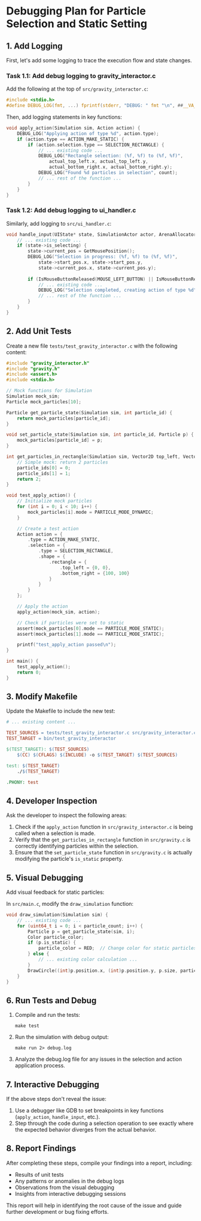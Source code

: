 # Debugging Plan for Particle Selection and Static Setting

## 1. Add Logging

First, let's add some logging to trace the execution flow and state changes.

### Task 1.1: Add debug logging to gravity_interactor.c

Add the following at the top of `src/gravity_interactor.c`:

```c
#include <stdio.h>
#define DEBUG_LOG(fmt, ...) fprintf(stderr, "DEBUG: " fmt "\n", ##__VA_ARGS__)
```

Then, add logging statements in key functions:

```c
void apply_action(Simulation sim, Action action) {
    DEBUG_LOG("Applying action of type %d", action.type);
    if (action.type == ACTION_MAKE_STATIC) {
        if (action.selection.type == SELECTION_RECTANGLE) {
            // ... existing code ...
            DEBUG_LOG("Rectangle selection: (%f, %f) to (%f, %f)", 
                actual_top_left.x, actual_top_left.y, 
                actual_bottom_right.x, actual_bottom_right.y);
            DEBUG_LOG("Found %d particles in selection", count);
            // ... rest of the function ...
        }
    }
}
```

### Task 1.2: Add debug logging to ui_handler.c

Similarly, add logging to `src/ui_handler.c`:

```c
void handle_input(UIState* state, SimulationActor actor, ArenaAllocator* frame_arena) {
    // ... existing code ...
    if (state->is_selecting) {
        state->current_pos = GetMousePosition();
        DEBUG_LOG("Selection in progress: (%f, %f) to (%f, %f)", 
            state->start_pos.x, state->start_pos.y, 
            state->current_pos.x, state->current_pos.y);
        
        if (IsMouseButtonReleased(MOUSE_LEFT_BUTTON) || IsMouseButtonReleased(MOUSE_RIGHT_BUTTON)) {
            // ... existing code ...
            DEBUG_LOG("Selection completed, creating action of type %d", ACTION_MAKE_STATIC);
            // ... rest of the function ...
        }
    }
}
```

## 2. Add Unit Tests

Create a new file `tests/test_gravity_interactor.c` with the following content:

```c
#include "gravity_interactor.h"
#include "gravity.h"
#include <assert.h>
#include <stdio.h>

// Mock functions for Simulation
Simulation mock_sim;
Particle mock_particles[10];

Particle get_particle_state(Simulation sim, int particle_id) {
    return mock_particles[particle_id];
}

void set_particle_state(Simulation sim, int particle_id, Particle p) {
    mock_particles[particle_id] = p;
}

int get_particles_in_rectangle(Simulation sim, Vector2D top_left, Vector2D bottom_right, int* particle_ids, int max_count) {
    // Simple mock: return 2 particles
    particle_ids[0] = 0;
    particle_ids[1] = 1;
    return 2;
}

void test_apply_action() {
    // Initialize mock particles
    for (int i = 0; i < 10; i++) {
        mock_particles[i].mode = PARTICLE_MODE_DYNAMIC;
    }

    // Create a test action
    Action action = {
        .type = ACTION_MAKE_STATIC,
        .selection = {
            .type = SELECTION_RECTANGLE,
            .shape = {
                .rectangle = {
                    .top_left = {0, 0},
                    .bottom_right = {100, 100}
                }
            }
        }
    };

    // Apply the action
    apply_action(mock_sim, action);

    // Check if particles were set to static
    assert(mock_particles[0].mode == PARTICLE_MODE_STATIC);
    assert(mock_particles[1].mode == PARTICLE_MODE_STATIC);

    printf("test_apply_action passed\n");
}

int main() {
    test_apply_action();
    return 0;
}
```

## 3. Modify Makefile

Update the Makefile to include the new test:

```makefile
# ... existing content ...

TEST_SOURCES = tests/test_gravity_interactor.c src/gravity_interactor.c src/arena_allocator.c
TEST_TARGET = bin/test_gravity_interactor

$(TEST_TARGET): $(TEST_SOURCES)
    $(CC) $(CFLAGS) $(INCLUDE) -o $(TEST_TARGET) $(TEST_SOURCES)

test: $(TEST_TARGET)
    ./$(TEST_TARGET)

.PHONY: test
```

## 4. Developer Inspection

Ask the developer to inspect the following areas:

1. Check if the `apply_action` function in `src/gravity_interactor.c` is being called when a selection is made.
2. Verify that the `get_particles_in_rectangle` function in `src/gravity.c` is correctly identifying particles within the selection.
3. Ensure that the `set_particle_state` function in `src/gravity.c` is actually modifying the particle's `is_static` property.

## 5. Visual Debugging

Add visual feedback for static particles:

In `src/main.c`, modify the `draw_simulation` function:

```c
void draw_simulation(Simulation sim) {
    // ... existing code ...
    for (uint64_t i = 0; i < particle_count; i++) {
        Particle p = get_particle_state(sim, i);
        Color particle_color;
        if (p.is_static) {
            particle_color = RED;  // Change color for static particles
        } else {
            // ... existing color calculation ...
        }
        DrawCircle((int)p.position.x, (int)p.position.y, p.size, particle_color);
    }
}
```

## 6. Run Tests and Debug

1. Compile and run the tests:
   ```
   make test
   ```

2. Run the simulation with debug output:
   ```
   make run 2> debug.log
   ```

3. Analyze the debug.log file for any issues in the selection and action application process.

## 7. Interactive Debugging

If the above steps don't reveal the issue:

1. Use a debugger like GDB to set breakpoints in key functions (`apply_action`, `handle_input`, etc.).
2. Step through the code during a selection operation to see exactly where the expected behavior diverges from the actual behavior.

## 8. Report Findings

After completing these steps, compile your findings into a report, including:
- Results of unit tests
- Any patterns or anomalies in the debug logs
- Observations from the visual debugging
- Insights from interactive debugging sessions

This report will help in identifying the root cause of the issue and guide further development or bug fixing efforts.
